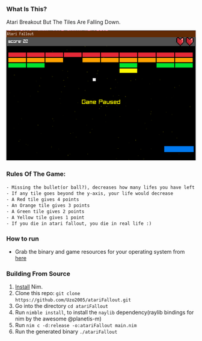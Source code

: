 ### What Is This?

Atari Breakout But The Tiles Are Falling Down.

![atarifallout_screenshot](./screenshot.png)

### Rules Of The Game:

    - Missing the bullet(or ball?), decreases how many lifes you have left
    - If any tile goes beyond the y-axis, your life would decrease
    - A Red tile gives 4 points
    - An Orange tile gives 3 points
    - A Green tile gives 2 points
    - A Yellow tile gives 1 point
    - If you die in atari fallout, you die in real life :)

### How to run

- Grab the binary and game resources for your operating system from [here](https://github.com/Uzo2005/atariFallout/releases/tag/v.1)

### Building From Source

1. [Install](https://nim-lang.org/install.html) Nim.
1. Clone this repo: `git clone https://github.com/Uzo2005/atariFallout.git`
1. Go into the directory `cd atariFallout`
1. Run `nimble install`, to install the `naylib` dependency(raylib bindings for nim by the awesome @planetis-m)
1. Run `nim c -d:release -o:atariFallout main.nim`
1. Run the generated binary `./atariFallout`
